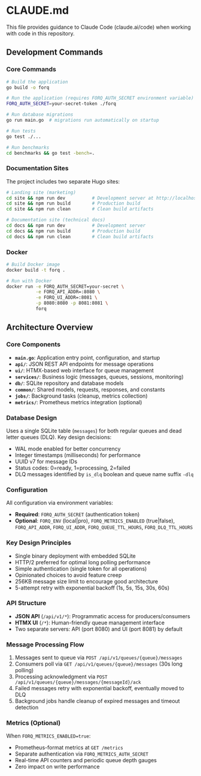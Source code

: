 # CLAUDE.md

This file provides guidance to Claude Code (claude.ai/code) when working with code in this repository.

## Development Commands

### Core Commands
```bash
# Build the application
go build -o forq

# Run the application (requires FORQ_AUTH_SECRET environment variable)
FORQ_AUTH_SECRET=your-secret-token ./forq

# Run database migrations
go run main.go  # migrations run automatically on startup

# Run tests
go test ./...

# Run benchmarks
cd benchmarks && go test -bench=.
```

### Documentation Sites

The project includes two separate Hugo sites:

```bash
# Landing site (marketing)
cd site && npm run dev          # Development server at http://localhost:1313
cd site && npm run build        # Production build
cd site && npm run clean        # Clean build artifacts

# Documentation site (technical docs)
cd docs && npm run dev          # Development server
cd docs && npm run build        # Production build
cd docs && npm run clean        # Clean build artifacts
```

### Docker
```bash
# Build Docker image
docker build -t forq .

# Run with Docker
docker run -e FORQ_AUTH_SECRET=your-secret \
           -e FORQ_API_ADDR=:8080 \
           -e FORQ_UI_ADDR=:8081 \
           -p 8080:8080 -p 8081:8081 \
           forq
```

## Architecture Overview

### Core Components
- **`main.go`**: Application entry point, configuration, and startup
- **`api/`**: JSON REST API endpoints for message operations
- **`ui/`**: HTMX-based web interface for queue management
- **`services/`**: Business logic (messages, queues, sessions, monitoring)
- **`db/`**: SQLite repository and database models
- **`common/`**: Shared models, requests, responses, and constants
- **`jobs/`**: Background tasks (cleanup, metrics collection)
- **`metrics/`**: Prometheus metrics integration (optional)

### Database Design
Uses a single SQLite table (`messages`) for both regular queues and dead letter queues (DLQ). Key design decisions:
- WAL mode enabled for better concurrency
- Integer timestamps (milliseconds) for performance
- UUID v7 for message IDs
- Status codes: 0=ready, 1=processing, 2=failed
- DLQ messages identified by `is_dlq` boolean and queue name suffix `-dlq`

### Configuration
All configuration via environment variables:
- **Required**: `FORQ_AUTH_SECRET` (authentication token)
- **Optional**: `FORQ_ENV` (local|pro), `FORQ_METRICS_ENABLED` (true|false), `FORQ_API_ADDR`, `FORQ_UI_ADDR`, `FORQ_QUEUE_TTL_HOURS`, `FORQ_DLQ_TTL_HOURS`

### Key Design Principles
- Single binary deployment with embedded SQLite
- HTTP/2 preferred for optimal long polling performance
- Simple authentication (single token for all operations)
- Opinionated choices to avoid feature creep
- 256KB message size limit to encourage good architecture
- 5-attempt retry with exponential backoff (1s, 5s, 15s, 30s, 60s)

### API Structure
- **JSON API** (`/api/v1/*`): Programmatic access for producers/consumers
- **HTMX UI** (`/*`): Human-friendly queue management interface
- Two separate servers: API (port 8080) and UI (port 8081) by default

### Message Processing Flow
1. Messages sent to queue via `POST /api/v1/queues/{queue}/messages`
2. Consumers poll via `GET /api/v1/queues/{queue}/messages` (30s long polling)
3. Processing acknowledgment via `POST /api/v1/queues/{queue}/messages/{messageId}/ack`
4. Failed messages retry with exponential backoff, eventually moved to DLQ
5. Background jobs handle cleanup of expired messages and timeout detection

### Metrics (Optional)
When `FORQ_METRICS_ENABLED=true`:
- Prometheus-format metrics at `GET /metrics`
- Separate authentication via `FORQ_METRICS_AUTH_SECRET`
- Real-time API counters and periodic queue depth gauges
- Zero impact on write performance